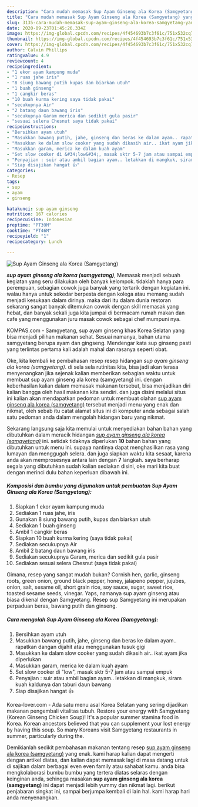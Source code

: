 ```yaml
---
description: "Cara mudah memasak Sup Ayam Ginseng ala Korea (Samgyetang) yang Enak Banget"
title: "Cara mudah memasak Sup Ayam Ginseng ala Korea (Samgyetang) yang Enak Banget"
slug: 3135-cara-mudah-memasak-sup-ayam-ginseng-ala-korea-samgyetang-yang-enak-banget
date: 2020-09-23T01:45:26.334Z
image: https://img-global.cpcdn.com/recipes/4f454693b7c3f61c/751x532cq70/sup-ayam-ginseng-ala-korea-samgyetang-foto-resep-utama.jpg
thumbnail: https://img-global.cpcdn.com/recipes/4f454693b7c3f61c/751x532cq70/sup-ayam-ginseng-ala-korea-samgyetang-foto-resep-utama.jpg
cover: https://img-global.cpcdn.com/recipes/4f454693b7c3f61c/751x532cq70/sup-ayam-ginseng-ala-korea-samgyetang-foto-resep-utama.jpg
author: Calvin Phillips
ratingvalue: 4.9
reviewcount: 4
recipeingredient:
- "1 ekor ayam kampung muda"
- "1 ruas jahe iris"
- "8 siung bawang putih kupas dan biarkan utuh"
- "1 buah ginseng"
- "1 cangkir beras"
- "10 buah kurma kering saya tidak pakai"
- "secukupnya Air"
- "2 batang daun bawang iris"
- "secukupnya Garam merica dan sedikit gula pasir"
- "sesuai selera Chesnut saya tidak pakai"
recipeinstructions:
- "Bersihkan ayam utuh"
- "Masukkan bawang putih, jahe, ginseng dan beras ke dalam ayam.. rapatkan dangan dijahit atau menggunakan tusuk gigi"
- "Masukkan ke dalam slow cooker yang sudah dikasih air.. ikat ayam jika diperlukan"
- "Masukkan garam, merica ke dalam kuah ayam"
- "Set slow cooker di &#34;low&#34;, masak sktr 5-7 jam atau sampai empuk"
- "Penyajian : suir atau ambil bagian ayam.. letakkan di mangkuk, siram kuah kaldunya dan taburi daun bawang"
- "Siap disajikan hangat 👍"
categories:
- Resep
tags:
- sup
- ayam
- ginseng

katakunci: sup ayam ginseng 
nutrition: 167 calories
recipecuisine: Indonesian
preptime: "PT39M"
cooktime: "PT46M"
recipeyield: "1"
recipecategory: Lunch

---
```



![Sup Ayam Ginseng ala Korea (Samgyetang)](https://img-global.cpcdn.com/recipes/4f454693b7c3f61c/751x532cq70/sup-ayam-ginseng-ala-korea-samgyetang-foto-resep-utama.jpg)

<b><i>sup ayam ginseng ala korea (samgyetang)</i></b>, Memasak menjadi sebuah kegiatan yang seru dilakukan oleh banyak kelompok. tidaklah hanya para perempuan, sebagian cowok juga banyak yang tertarik dengan kegiatan ini. walau hanya untuk sekedar berpesta dengan kolega atau memang sudah menjadi kesukaan dalam dirinya. maka dari itu dalam dunia restoran sekarang sangat banyak ditemukan cowok dengan skill memasak yang hebat, dan banyak sekali juga kita jumpai di bermacam rumah makan dan cafe yang menggunakan juru masak cowok sebagai chef mumpuni nya.

KOMPAS.com - Samgyetang, sup ayam ginseng khas Korea Selatan yang bisa menjadi pilihan makanan sehat. Sesuai namanya, bahan utama samgyetang berupa ayam dan gingseng. Mendengar kata sup ginseng pasti yang terlintas pertama kali adalah mahal dan rasanya seperti obat.

Oke, kita kembali ke pembahasan resep resep hidangan <i>sup ayam ginseng ala korea (samgyetang)</i>. di sela sela rutinitas kita, bisa jadi akan terasa menyenangkan jika sejenak kalian memberikan sebagian waktu untuk membuat sup ayam ginseng ala korea (samgyetang) ini. dengan keberhasilan kalian dalam memasak makanan tersebut, bisa menjadikan diri kalian bangga oleh hasil makanan kita sendiri. dan juga disini melalui situs ini kalian akan mendapatkan pedoman untuk membuat olahan <u>sup ayam ginseng ala korea (samgyetang)</u> tersebut menjadi menu yang enak dan nikmat, oleh sebab itu catat alamat situs ini di komputer anda sebagai salah satu pedoman anda dalam mengolah hidangan baru yang nikmat.


Sekarang langsung saja kita memulai untuk menyediakan bahan bahan yang dibutuhkan dalam meracik hidangan <u><i>sup ayam ginseng ala korea (samgyetang)</i></u> ini. setidak tidaknya diperlukan <b>10</b> bahan bahan yang dibutuhkan untuk menu ini. supaya nantinya dapat menghasilkan rasa yang lumayan dan menggugah selera. dan juga siapkan waktu kita sesaat, karena anda akan memprosesnya antara lain dengan <b>7</b> langkah. saya berharap segala yang dibutuhkan sudah kalian sediakan disini, oke mari kita buat dengan merinci dulu bahan keperluan dibawah ini.

<!--inarticleads1-->

##### Komposisi dan bumbu yang digunakan untuk pembuatan Sup Ayam Ginseng ala Korea (Samgyetang):

1. Siapkan 1 ekor ayam kampung muda
1. Sediakan 1 ruas jahe, iris
1. Gunakan 8 siung bawang putih, kupas dan biarkan utuh
1. Sediakan 1 buah ginseng
1. Ambil 1 cangkir beras
1. Siapkan 10 buah kurma kering (saya tidak pakai)
1. Sediakan secukupnya Air
1. Ambil 2 batang daun bawang iris
1. Sediakan secukupnya Garam, merica dan sedikit gula pasir
1. Sediakan sesuai selera Chesnut (saya tidak pakai)


Gimana, resep yang sangat mudah bukan? Cornish hen, garlic, ginseng roots, green onion, ground black pepper, honey, jalapeno pepper, jujubes, onion, salt, sesame oil, short grain rice, soy sauce, sugar, sweet rice, toasted sesame seeds, vinegar. Yaps, namanya sup ayam ginseng atau biasa dikenal dengan Samgyetang. Resep sup Samgyetang ini merupakan perpaduan beras, bawang putih dan ginseng. 

<!--inarticleads2-->

##### Cara mengolah Sup Ayam Ginseng ala Korea (Samgyetang):

1. Bersihkan ayam utuh
1. Masukkan bawang putih, jahe, ginseng dan beras ke dalam ayam.. rapatkan dangan dijahit atau menggunakan tusuk gigi
1. Masukkan ke dalam slow cooker yang sudah dikasih air.. ikat ayam jika diperlukan
1. Masukkan garam, merica ke dalam kuah ayam
1. Set slow cooker di &#34;low&#34;, masak sktr 5-7 jam atau sampai empuk
1. Penyajian : suir atau ambil bagian ayam.. letakkan di mangkuk, siram kuah kaldunya dan taburi daun bawang
1. Siap disajikan hangat 👍


Korea-lover.com - Ada satu menu asal Korea Selatan yang sering dijadikan makanan pengembali vitalitas tubuh. Restore your energy with Samgyetang (Korean Ginseng Chicken Soup)! It&#39;s a popular summer stamina food in Korea. Korean ancestors believed that you can supplement your lost energy by having this soup. So many Koreans visit Samgyetang restaurants in summer, particularly during the. 

Demikianlah sedikit pembahasan makanan tentang resep <u>sup ayam ginseng ala korea (samgyetang)</u> yang enak. kami harap kalian dapat mengerti dengan artikel diatas, dan kalian dapat memasak lagi di masa datang untuk di sajikan dalam berbagai even even family atau sahabat kamu. anda bisa mengkolaborasi bumbu bumbu yang tertera diatas selaras dengan keinginan anda, sehingga masakan <b>sup ayam ginseng ala korea (samgyetang)</b> ini dapat menjadi lebih yummy dan nikmat lagi. berikut penjabaran singkat ini, sampai berjumpa kembali di lain hal. kami harap hari anda menyenangkan.
